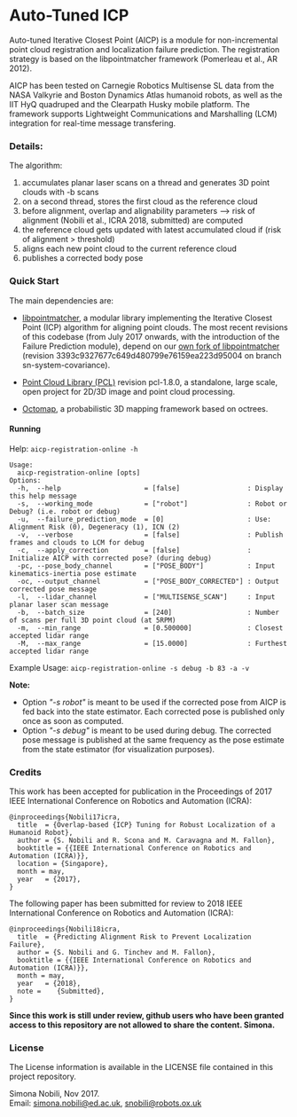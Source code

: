 # Auto-Tuned ICP

Auto-tuned Iterative Closest Point \(AICP\) is a module for non-incremental point cloud registration and localization failure prediction. The registration strategy is based on the libpointmatcher framework \(Pomerleau et al., AR 2012\).

AICP has been tested on Carnegie Robotics Multisense SL data from the NASA Valkyrie and Boston Dynamics Atlas humanoid robots, as well as the IIT HyQ quadruped and the Clearpath Husky mobile platform. The framework supports Lightweight Communications and Marshalling \(LCM\) integration for real-time message transfering.

### Details:

The algorithm:

1. accumulates planar laser scans on a thread and generates 3D point clouds with -b scans
2. on a second thread, stores the first cloud as the reference cloud
3. before alignment, overlap and alignability parameters --&gt; risk of alignment \(Nobili et al., ICRA 2018, submitted\) are computed
4. the reference cloud gets updated with latest accumulated cloud if \(risk of alignment &gt; threshold\)
5. aligns each new point cloud to the current reference cloud
6. publishes a corrected body pose

### Quick Start

The main dependencies are:

* [libpointmatcher](https://github.com/ethz-asl/libpointmatcher.git), a modular library implementing the Iterative Closest Point \(ICP\) algorithm for aligning point clouds. The most recent revisions of this codebase \(from July 2017 onwards, with the introduction of the Failure Prediction module\), depend on our [own fork of libpointmatcher](https://github.com/oxfordrobotics/libpointmatcher/commit/3393c9327677c649d480799e76159ea223d95004) \(revision 3393c9327677c649d480799e76159ea223d95004 on branch sn-system-covariance\).

* [Point Cloud Library \(PCL\)](https://github.com/pointcloudlibrary/pcl) revision pcl-1.8.0, a standalone, large scale, open project for 2D/3D image and point cloud processing.

* [Octomap](https://github.com/OctoMap/octomap.git), a probabilistic 3D mapping framework based on octrees.

#### Running

Help: `aicp-registration-online -h`

```
Usage:
  aicp-registration-online [opts]
Options:
  -h,  --help                     = [false]                 : Display this help message
  -s,  --working_mode             = ["robot"]               : Robot or Debug? (i.e. robot or debug)
  -u,  --failure_prediction_mode  = [0]                     : Use: Alignment Risk (0), Degeneracy (1), ICN (2)
  -v,  --verbose                  = [false]                 : Publish frames and clouds to LCM for debug
  -c,  --apply_correction         = [false]                 : Initialize AICP with corrected pose? (during debug)
  -pc, --pose_body_channel        = ["POSE_BODY"]           : Input kinematics-inertia pose estimate
  -oc, --output_channel           = ["POSE_BODY_CORRECTED"] : Output corrected pose message
  -l,  --lidar_channel            = ["MULTISENSE_SCAN"]     : Input planar laser scan message
  -b,  --batch_size               = [240]                   : Number of scans per full 3D point cloud (at 5RPM)
  -m,  --min_range                = [0.500000]              : Closest accepted lidar range
  -M,  --max_range                = [15.0000]               : Furthest accepted lidar range
```

Example Usage: `aicp-registration-online -s debug -b 83 -a -v`

**Note:**

* Option _"-s robot"_ is meant to be used if the corrected pose from AICP is fed back into the state estimator. Each corrected pose is published only once as soon as computed.
* Option _"-s debug"_ is meant to be used during debug. The corrected pose message is published at the same frequency as the pose estimate from the state estimator \(for visualization purposes\).

### Credits

This work has been accepted for publication in the Proceedings of 2017 IEEE International Conference on Robotics and Automation \(ICRA\):

```
@inproceedings{Nobili17icra,
  title  = {Overlap-based {ICP} Tuning for Robust Localization of a Humanoid Robot},
  author = {S. Nobili and R. Scona and M. Caravagna and M. Fallon},
  booktitle = {{IEEE International Conference on Robotics and Automation (ICRA)}},
  location = {Singapore},
  month = may,
  year   = {2017},
}
```

The following paper has been submitted for review to 2018 IEEE International Conference on Robotics and Automation \(ICRA\):

```
@inproceedings{Nobili18icra,
  title  = {Predicting Alignment Risk to Prevent Localization Failure},
  author = {S. Nobili and G. Tinchev and M. Fallon},
  booktitle = {{IEEE International Conference on Robotics and Automation (ICRA)}},
  month = may,
  year   = {2018},
  note =    {Submitted},
}
```

**Since this work is still under review, github users who have been granted access to this repository are not allowed to share the content. Simona.**

### License

The License information is available in the LICENSE file contained in this project repository.

Simona Nobili, Nov 2017.  
Email: simona.nobili@ed.ac.uk, snobili@robots.ox.uk

